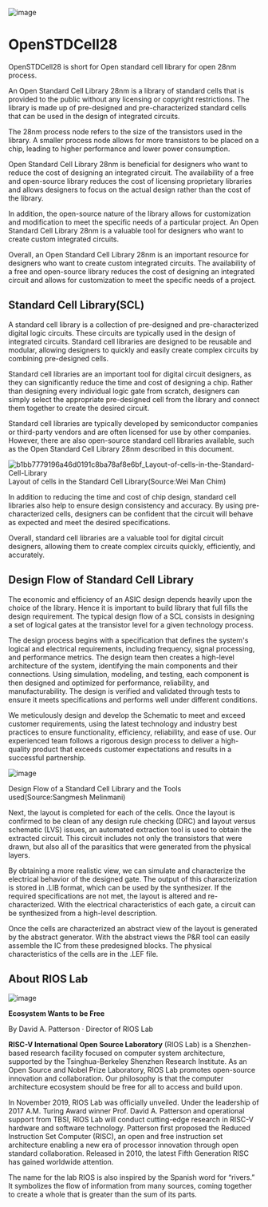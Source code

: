 ![image](https://github.com/RIOSMPW/OpenSTDCell28/assets/100336131/902693d2-d390-476e-a3be-bf9a23f79c36)


# OpenSTDCell28

OpenSTDCell28 is short for Open standard cell library for open 28nm process.

An Open Standard Cell Library 28nm is a library of standard cells that is provided to the public without any licensing or copyright restrictions. The library is made up of pre-designed and pre-characterized standard cells that can be used in the design of integrated circuits.

The 28nm process node refers to the size of the transistors used in the library. A smaller process node allows for more transistors to be placed on a chip, leading to higher performance and lower power consumption.

Open Standard Cell Library 28nm is beneficial for designers who want to reduce the cost of designing an integrated circuit. The availability of a free and open-source library reduces the cost of licensing proprietary libraries and allows designers to focus on the actual design rather than the cost of the library.

In addition, the open-source nature of the library allows for customization and modification to meet the specific needs of a particular project. An Open Standard Cell Library 28nm is a valuable tool for designers who want to create custom integrated circuits.

Overall, an Open Standard Cell Library 28nm is an important resource for designers who want to create custom integrated circuits. The availability of a free and open-source library reduces the cost of designing an integrated circuit and allows for customization to meet the specific needs of a project.

## Standard Cell Library(SCL)

A standard cell library is a collection of pre-designed and pre-characterized digital logic circuits. These circuits are typically used in the design of integrated circuits. Standard cell libraries are designed to be reusable and modular, allowing designers to quickly and easily create complex circuits by combining pre-designed cells.

Standard cell libraries are an important tool for digital circuit designers, as they can significantly reduce the time and cost of designing a chip. Rather than designing every individual logic gate from scratch, designers can simply select the appropriate pre-designed cell from the library and connect them together to create the desired circuit.

Standard cell libraries are typically developed by semiconductor companies or third-party vendors and are often licensed for use by other companies. However, there are also open-source standard cell libraries available, such as the Open Standard Cell Library 28nm described in this document.

![b1bb7779196a46d0191c8ba78af8e6bf_Layout-of-cells-in-the-Standard-Cell-Library](https://github.com/RIOSMPW/OpenSTDCell28/assets/100336131/d5cb76f5-faf4-42b2-8e6c-a684dfbabf02)
Layout of cells in the Standard Cell Library(Source:Wei Man Chim)

In addition to reducing the time and cost of chip design, standard cell libraries also help to ensure design consistency and accuracy. By using pre-characterized cells, designers can be confident that the circuit will behave as expected and meet the desired specifications.

Overall, standard cell libraries are a valuable tool for digital circuit designers, allowing them to create complex circuits quickly, efficiently, and accurately.

## Design Flow of Standard Cell Library

The economic and efficiency of an ASIC design depends heavily upon the choice of the library. Hence it is important to build library that full fills the design requirement. The typical design flow of a SCL consists in designing a set of logical gates at the transistor level for a given technology process.

The design process begins with a specification that defines the system's logical and electrical requirements, including frequency, signal processing, and performance metrics. The design team then creates a high-level architecture of the system, identifying the main components and their connections. Using simulation, modeling, and testing, each component is then designed and optimized for performance, reliability, and manufacturability. The design is verified and validated through tests to ensure it meets specifications and performs well under different conditions.

We meticulously design and develop the Schematic to meet and exceed customer requirements, using the latest technology and industry best practices to ensure functionality, efficiency, reliability, and ease of use. Our experienced team follows a rigorous design process to deliver a high-quality product that exceeds customer expectations and results in a successful partnership.



![image](https://github.com/RIOSMPW/OpenSTDCell28/assets/100336131/d4420266-bcc5-4ea5-bad4-e631fc643caa)

Design Flow of a Standard Cell Library and the Tools used(Source:Sangmesh Melinmani)

Next, the layout is completed for each of the cells. Once the layout is confirmed to be clean of any design rule checking (DRC) and layout versus schematic (LVS) issues, an automated extraction tool is used to obtain the extracted circuit. This circuit includes not only the transistors that were drawn, but also all of the parasitics that were generated from the physical layers.

By obtaining a more realistic view, we can simulate and characterize the electrical behavior of the designed gate. The output of this characterization is stored in .LIB format, which can be used by the synthesizer. If the required specifications are not met, the layout is altered and re-characterized. With the electrical characteristics of each gate, a circuit can be synthesized from a high-level description.

Once the cells are characterized an abstract view of the layout is generated by the abstract generator. With the abstract views the P&R tool can easily assemble the IC from these predesigned blocks. The physical characteristics of the cells are in the .LEF file.

## About RIOS Lab

![image](https://github.com/riosmpw/OpenRPDK28/assets/109063674/6aae13c6-50a5-40c3-9a4e-ed4c79d41c20)


**Ecosystem Wants to be Free**

By David A. Patterson · Director of RIOS Lab

**RISC-V International Open Source Laboratory** (RIOS Lab) is a Shenzhen-based research facility focused on computer system architecture, supported by the Tsinghua-Berkeley Shenzhen Research Institute. As an Open Source and Nobel Prize Laboratory, RIOS Lab promotes open-source innovation and collaboration. Our philosophy is that the computer architecture ecosystem should be free for all to access and build upon.

In November 2019, RIOS Lab was officially unveiled. Under the leadership of 2017 A.M. Turing Award winner Prof. David A. Patterson and operational support from TBSI,  RIOS Lab will conduct cutting-edge research in RISC-V hardware and software technology. Patterson first proposed the Reduced Instruction Set Computer (RISC), an open and free instruction set architecture enabling a new era of processor innovation through open standard collaboration. Released in 2010, the latest Fifth Generation RISC has gained worldwide attention.

The name for the lab RIOS is also inspired by the Spanish word for “rivers.” It symbolizes the flow of information from many sources, coming together to create a whole that is greater than the sum of its parts.


